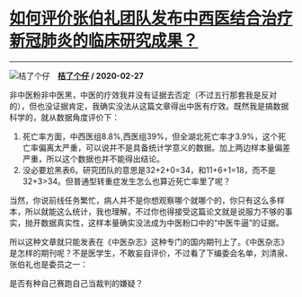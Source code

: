 # [如何评价张伯礼团队发布中西医结合治疗新冠肺炎的临床研究成果？](https://www.zhihu.com/answer/1041961292)

-----------------------------------------------------------------------------

![桔了个仔](https://pic4.zhimg.com/v2-290cb6d0687ac4a00c611621369d9429.jpg?source=1940ef5c "桔了个仔")&emsp;**[桔了个仔](https://www.zhihu.com/people/huangzhe) / 2020-02-27**

非中医粉非中医黑，中医的疗效我并没有证据去否定（不过五行那套我是反对的），但也没证据肯定，我确实没法从这篇文章得出中医有疗效。既然我是搞数据科学的，就从数据角度评价下：

1. 死亡率方面，中西医组8.8%,西医组39%，但全湖北死亡率才3.9%，这个死亡率偏离太严重，可以说并不是具备统计学意义的数据。加上两边样本量偏差严重，所以这个数据也并不能得出结论。
2. 没必要尬黑表6。研究团队的意思是32+2+0=34，和11+6+1=18，而不是32+3&gt;34。但普通型转重症发生怎么也算近死亡率里了呢？



当然，你说前线任务繁忙，病人并不是你想观察哪个就哪个的，你只有这么多样本，所以就能这么统计，我也理解，不过你也得接受这篇论文就是说服力不够的事实，抛开数据真实性，这样本量确实没法成为中医粉口中的“中医牛逼”的证据。

所以这种文章就只能发表在《中医杂志》这种专门的国内期刊上了。《中医杂志》是怎样的期刊呢？不是医学生，不敢妄自评价，不过看了下编委会名单，刘清泉、张伯礼也是委员之一：

是否有种自己赛跑自己当裁判的嫌疑？



